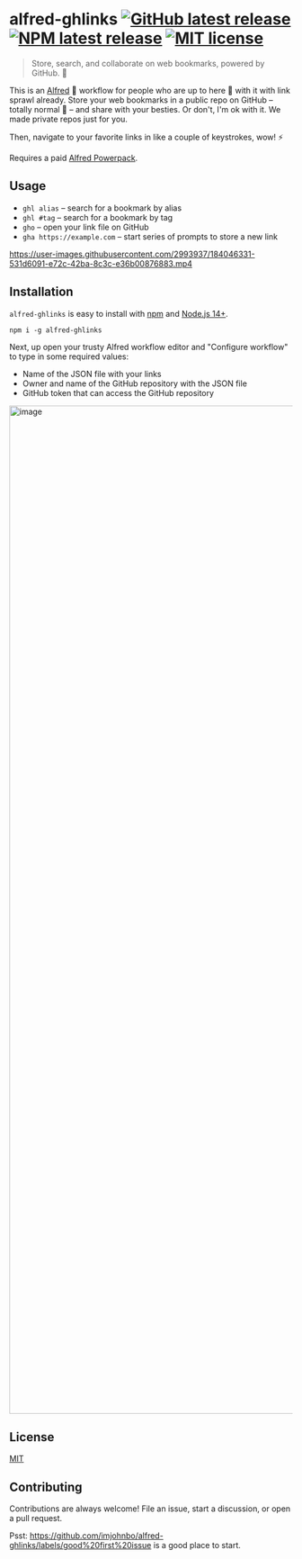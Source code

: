 # alfred-ghlinks [![GitHub latest release](https://img.shields.io/github/v/release/imjohnbo/alfred-ghlinks)](https://github.com/imjohnbo/alfred-ghlinks/releases) [![NPM latest release](https://img.shields.io/npm/v/alfred-ghlinks)](https://www.npmjs.com/package/alfred-ghlinks) [![MIT license](https://img.shields.io/github/license/imjohnbo/alfred-ghlinks)](https://github.com/imjohnbo/alfred-ghlinks/blob/main/LICENSE)

> Store, search, and collaborate on web bookmarks, powered by GitHub. 🎩

This is an [Alfred](https://www.alfredapp.com/) 🎩 workflow for people who are up to here 🫳 with it with link sprawl already. Store your web bookmarks in a public repo on GitHub – totally normal 🤭 – and share with your besties. Or don't, I'm ok with it. We made private repos just for you.

Then, navigate to your favorite links in like a couple of keystrokes, wow! ⚡️

Requires a paid [Alfred Powerpack](https://www.alfredapp.com/powerpack/).

## Usage
- `ghl alias` – search for a bookmark by alias
- `ghl #tag` – search for a bookmark by tag
- `gho` – open your link file on GitHub
- `gha https://example.com` – start series of prompts to store a new link

https://user-images.githubusercontent.com/2993937/184046331-531d6091-e72c-42ba-8c3c-e36b00876883.mp4

## Installation

`alfred-ghlinks` is easy to install with [npm](https://www.npmjs.com/) and [Node.js 14+](https://nodejs.org/en/).
    
```
npm i -g alfred-ghlinks
```

Next, up open your trusty Alfred workflow editor and "Configure workflow" to type in some required values:
- Name of the JSON file with your links
- Owner and name of the GitHub repository with the JSON file
- GitHub token that can access the GitHub repository

<img width="1792" alt="image" src="https://user-images.githubusercontent.com/2993937/184047912-3e16060b-a1d5-43d9-bedf-5866a772edce.png">

## License

[MIT](LICENSE)

## Contributing

Contributions are always welcome! File an issue, start a discussion, or open a pull request. 

Psst: https://github.com/imjohnbo/alfred-ghlinks/labels/good%20first%20issue is a good place to start.
